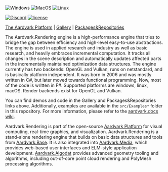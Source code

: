 ![Windows](https://github.com/aardvark-platform/aardvark.rendering/workflows/Windows/badge.svg)
![MacOS](https://github.com/aardvark-platform/aardvark.rendering/workflows/MacOS/badge.svg)
![Linux](https://github.com/aardvark-platform/aardvark.rendering/workflows/Linux/badge.svg)

[![Discord](https://badgen.net/discord/online-members/UyecnhM)](https://discord.gg/UyecnhM)
[![license](https://img.shields.io/github/license/aardvark-platform/aardvark.rendering.svg)](https://github.com/aardvark-platform/aardvark.rendering/blob/master/LICENSE)

[The Aardvark Platform](https://aardvarkians.com/) |
[Gallery](https://github.com/aardvark-platform/aardvark.docs/wiki/Gallery) | 
[Packages&Repositories](https://github.com/aardvark-platform/aardvark.docs/wiki/Packages-and-Repositories)

The Aardvark.Rendering engine is a high-performance engine that tries to bridge the gap between efficiency and high-level easy-to-use abstractions. The engine is used in applied research and industry as well as basic research, and heavily embraces incremental computation. It tracks all changes in the scene description and automatically updates affected parts in the incrementally maintained optimization data structures. The engine currently has two backends: OpenGL and Vulkan, runs on netstandard, and is basically platform independent. It was born in 2006 and was mostly written in C#, but later moved towards functional programming. Now, most of the code is written in F#. Supported platforms are windows, linux, macOS. Render backends exist for OpenGL and Vulkan.

You can find demos and code in the Gallery and Packages&Repositories links above. Additionally, examples are available in the  `src/Examples*` folder in this repository. For more information, please refer to the [aardvark.docs wiki](https://github.com/aardvark-platform/aardvark.docs/wiki).

Aardvark.Rendering is part of the open-source [Aardvark Platform](https://github.com/aardvark-platform) for visual computing, real-time graphics, and visualization. Aardvark.Rendering is a stand-alone rendering engine that builds on basic data structures and tools from [Aardvark.Base](https://github.com/aardvark-platform/aardvark.base). It is also integrated into [Aardvark.Media](https://github.com/aardvark-platform/aardvark.media), which provides web-based user interfaces and ELM-style application development. [Aardvark.Algodat](https://github.com/aardvark-platform/aardvark.algodat) provides advanced geometry tooling and algorithms, including out-of-core point cloud rendering and PolyMesh processing algorithms.
